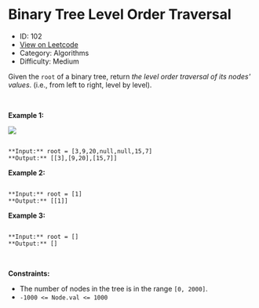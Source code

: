 # Binary Tree Level Order Traversal
* ID: 102
* [View on Leetcode](https://leetcode.com/problems/binary-tree-level-order-traversal)
* Category: Algorithms
* Difficulty: Medium

Given the `root` of a binary tree, return *the level order traversal of its nodes' values*. (i.e., from left to right, level by level).


 


**Example 1:**


![](https://assets.leetcode.com/uploads/2021/02/19/tree1.jpg)

```

**Input:** root = [3,9,20,null,null,15,7]
**Output:** [[3],[9,20],[15,7]]

```

**Example 2:**



```

**Input:** root = [1]
**Output:** [[1]]

```

**Example 3:**



```

**Input:** root = []
**Output:** []

```

 


**Constraints:**


* The number of nodes in the tree is in the range `[0, 2000]`.
* `-1000 <= Node.val <= 1000`


